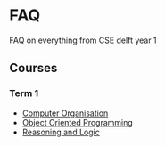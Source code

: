 # FAQ
FAQ on everything from CSE delft year 1

## Courses
### Term 1
* [Computer Organisation](computer%20organisation)
* [Object Oriented Programming](object-oriented-programming)
* [Reasoning and Logic](reasoning-and-logic)
